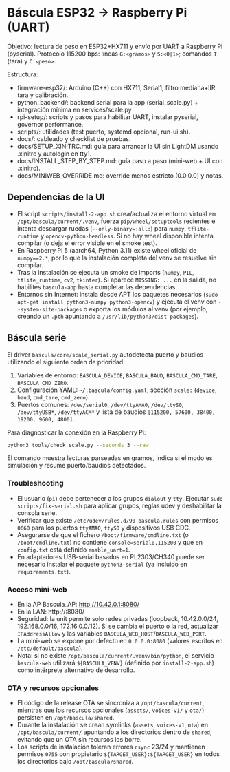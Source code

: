 # Báscula ESP32 → Raspberry Pi (UART)

Objetivo: lectura de peso en ESP32+HX711 y envío por UART a Raspberry Pi (pyserial).
Protocolo 115200 bps: líneas `G:<gramos>` y `S:<0|1>`; comandos `T` (tara) y `C:<peso>`.

Estructura:
- firmware-esp32/: Arduino (C++) con HX711, Serial1, filtro mediana+IIR, tara y calibración.
- python_backend/: backend serial para la app (serial_scale.py) + integración mínima en services/scale.py
- rpi-setup/: scripts y pasos para habilitar UART, instalar pyserial, governor performance.
- scripts/: utilidades (test puerto, systemd opcional, run-ui.sh).
- docs/: cableado y checklist de pruebas.
- docs/SETUP_XINITRC.md: guía para arrancar la UI sin LightDM usando .xinitrc y autologin en tty1.
- docs/INSTALL_STEP_BY_STEP.md: guía paso a paso (mini-web + UI con .xinitrc).
- docs/MINIWEB_OVERRIDE.md: override menos estricto (0.0.0.0) y notas.

## Dependencias de la UI

- El script `scripts/install-2-app.sh` crea/actualiza el entorno virtual en `/opt/bascula/current/.venv`, fuerza `pip/wheel/setuptools` recientes e intenta descargar ruedas (`--only-binary=:all:`) para `numpy`, `tflite-runtime` y `opencv-python-headless`. Si no hay wheel disponible intenta compilar (o deja el error visible en el smoke test).
- En Raspberry Pi 5 (aarch64, Python 3.11) existe wheel oficial de `numpy==2.*`, por lo que la instalación completa del venv se resuelve sin compilar.
- Tras la instalación se ejecuta un smoke de imports (`numpy`, `PIL`, `tflite_runtime`, `cv2`, `tkinter`). Si aparece `MISSING: ...` en la salida, no habilites `bascula-app` hasta completar las dependencias.
- Entornos sin Internet: instala desde APT los paquetes necesarios (`sudo apt-get install python3-numpy python3-opencv`) y ejecuta el venv con `--system-site-packages` o exporta los módulos al venv (por ejemplo, creando un `.pth` apuntando a `/usr/lib/python3/dist-packages`).

## Báscula serie

El driver `bascula/core/scale_serial.py` autodetecta puerto y baudios utilizando el siguiente orden de prioridad:

1. Variables de entorno: `BASCULA_DEVICE`, `BASCULA_BAUD`, `BASCULA_CMD_TARE`, `BASCULA_CMD_ZERO`.
2. Configuración YAML: `~/.bascula/config.yaml`, sección `scale:` (`device`, `baud`, `cmd_tare`, `cmd_zero`).
3. Puertos comunes: `/dev/serial0`, `/dev/ttyAMA0`, `/dev/ttyS0`, `/dev/ttyUSB*`, `/dev/ttyACM*` y lista de baudios `[115200, 57600, 38400, 19200, 9600, 4800]`.

Para diagnosticar la conexión en la Raspberry Pi:

```bash
python3 tools/check_scale.py --seconds 3 --raw
```

El comando muestra lecturas parseadas en gramos, indica si el modo es simulación y resume puerto/baudios detectados.

### Troubleshooting

- El usuario (`pi`) debe pertenecer a los grupos `dialout` y `tty`. Ejecutar `sudo scripts/fix-serial.sh` para aplicar grupos, reglas udev y deshabilitar la consola serie.
- Verificar que existe `/etc/udev/rules.d/90-bascula.rules` con permisos `0660` para los puertos `ttyAMA0`, `ttyS0` y dispositivos USB CDC.
- Asegurarse de que el fichero `/boot/firmware/cmdline.txt` (o `/boot/cmdline.txt`) no contiene `console=serial0,115200` y que en `config.txt` está definido `enable_uart=1`.
- En adaptadores USB-serial basados en PL2303/CH340 puede ser necesario instalar el paquete `python3-serial` (ya incluido en `requirements.txt`).

### Acceso mini-web

- En la AP Bascula_AP: http://10.42.0.1:8080/
- En la LAN: http://<IP-de-la-Pi>:8080/
- Seguridad: la unit permite solo redes privadas (loopback, 10.42.0.0/24, 192.168.0.0/16, 172.16.0.0/12). Si se cambia el puerto o la red, actualizar `IPAddressAllow` y las variables `BASCULA_WEB_HOST`/`BASCULA_WEB_PORT`.
- La mini-web se expone por defecto en `0.0.0.0:8080` (valores escritos en `/etc/default/bascula`).
- Nota: si no existe `/opt/bascula/current/.venv/bin/python`, el servicio `bascula-web` utilizará `${BASCULA_VENV}` (definido por `install-2-app.sh`) como intérprete alternativo de desarrollo.

### OTA y recursos opcionales

- El código de la release OTA se sincroniza a `/opt/bascula/current`, mientras que los recursos opcionales (`assets/`, `voices-v1/` y `ota/`) persisten en `/opt/bascula/shared`.
- Durante la instalación se crean symlinks (`assets`, `voices-v1`, `ota`) en `/opt/bascula/current/` apuntando a los directorios dentro de `shared`, evitando que un OTA sin recursos los borre.
- Los scripts de instalación toleran errores `rsync` 23/24 y mantienen permisos `0755` con propietario `${TARGET_USER}:${TARGET_USER}` en todos los directorios bajo `/opt/bascula/shared`.
